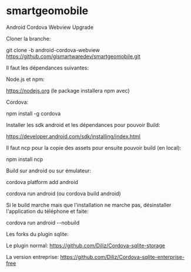 # smartgeomobile

Android Cordova Webview Upgrade

Cloner la branche:

git clone -b android-cordova-webview https://github.com/gismartwaredev/smartgeomobile.git


Il faut les dépendances suivantes:

Node.js et npm: 

https://nodejs.org (le package installera npm avec)

Cordova:

npm install -g cordova

Installer les sdk android et les dépendances pour pouvoir Build:

https://developer.android.com/sdk/installing/index.html

Il faut ncp pour la copie des assets pour ensuite pouvoir build (en local):

npm install ncp

Build sur android ou sur émulateur:

cordova platform add android

cordova run android (ou cordova build android)

Si le build marche mais que l'installation ne marche pas, désinstaller l'application du téléphone et faite:

cordova run android --nobuild

Les forks du plugin sqlite:

Le plugin normal: https://github.com/Diliz/Cordova-sqlite-storage

La version entreprise: https://github.com/Diliz/Cordova-sqlite-enterprise-free
